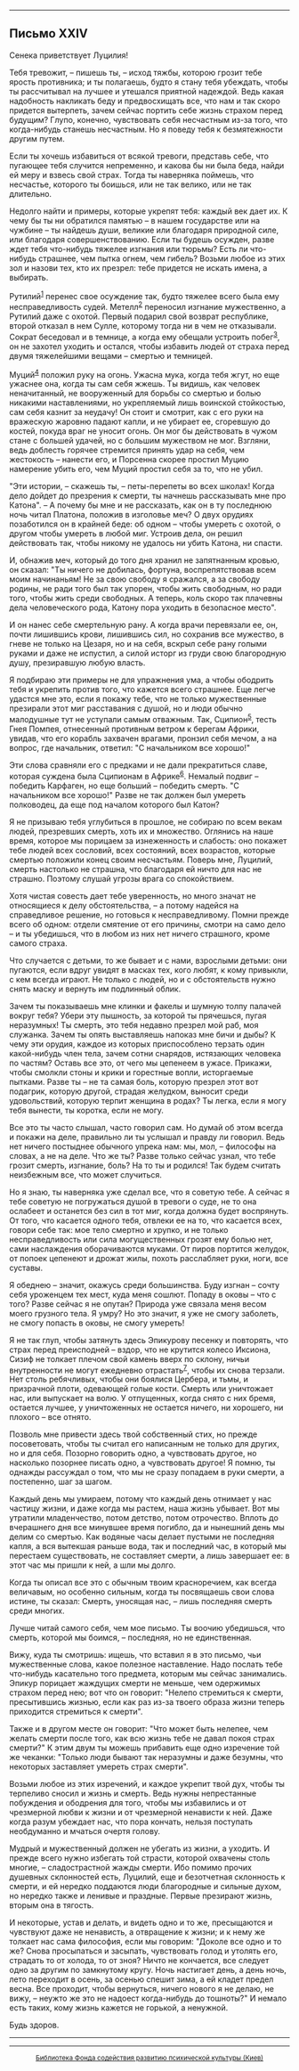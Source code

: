 

* * *

## Письмо XXIV

Сенека приветствует Луцилия!

Тебя тревожит, – пишешь ты, – исход тяжбы, которою грозит тебе ярость противника; и ты полагаешь, будто я стану тебя убеждать, чтобы ты рассчитывал на лучшее и утешался приятной надеждой. Ведь какая надобность накликать беду и предвосхищать все, что нам и так скоро придется вытерпеть, зачем сейчас портить себе жизнь страхом перед будущим? Глупо, конечно, чувствовать себя несчастным из-за того, что когда-нибудь станешь несчастным. Но я поведу тебя к безмятежности другим путем.

Если ты хочешь избавиться от всякой тревоги, представь себе, что пугающее тебя случится непременно, и какова бы ни была беда, найди ей меру и взвесь свой страх. Тогда ты наверняка поймешь, что несчастье, которого ты боишься, или не так велико, или не так длительно.

Недолго найти и примеры, которые укрепят тебя: каждый век дает их. К чему бы ты ни обратился памятью – в нашем государстве или на чужбине – ты найдешь души, великие или благодаря природной силе, или благодаря совершенствованию. Если ты будешь осужден, разве ждет тебя что-нибудь тяжелее изгнания или тюрьмы? Есть ли что-нибудь страшнее, чем пытка огнем, чем гибель? Возьми любое из этих зол и назови тех, кто их презрел: тебе придется не искать имена, а выбирать.

Рутилий<sup>[1](refer.htm#p-)</sup> перенес свое осуждение так, будто тяжелее всего была ему несправедливость судей. Метелл<sup>[2](refer.htm#p-)</sup> переносил изгнание мужественно, а Рутилий даже с охотой. Первый подарил свой возврат республике, второй отказал в нем Сулле, которому тогда ни в чем не отказывали. Сократ беседовал и в темнице, а когда ему обещали устроить побег<sup>[3](refer.htm#p-)</sup>, он не захотел уходить и остался, чтобы избавить людей от страха перед двумя тяжелейшими вещами – смертью и темницей.

Муций<sup>[4](refer.htm#p-)</sup> положил руку на огонь. Ужасна мука, когда тебя жгут, но еще ужаснее она, когда ты сам себя жжешь. Ты видишь, как человек неначитанный, не вооруженный для борьбы со смертью и болью никакими наставлениями, но укрепляемый лишь воинской стойкостью, сам себя казнит за неудачу! Он стоит и смотрит, как с его руки на вражескую жаровню падают капли, и не убирает ее, сгоревшую до костей, покуда враг не уносит огонь. Он мог бы действовать в чужом стане с большей удачей, но с большим мужеством не мог. Взгляни, ведь доблесть горячее стремится принять удар на себя, чем жестокость – нанести его, и Порсенна скорее простил Муцию намерение убить его, чем Муций простил себя за то, что не убил.

"Эти истории, – скажешь ты, – петы-перепеты во всех школах! Когда дело дойдет до презрения к смерти, ты начнешь рассказывать мне про Катона". – А почему бы мне и не рассказать, как он в ту последнюю ночь читал Платона, положив в изголовье меч? О двух орудиях позаботился он в крайней беде: об одном – чтобы умереть с охотой, о другом чтобы умереть в любой миг. Устроив дела, он решил действовать так, чтобы никому не удалось ни убить Катона, ни спасти.

И, обнажив меч, который до того дня хранил не запятнанным кровью, он сказал: "Ты ничего не добилась, фортуна, воспрепятствовав всем моим начинаньям! Не за свою свободу я сражался, а за свободу родины, не ради того был так упорен, чтобы жить свободным, но ради того, чтобы жить среди свободных. А теперь, коль скоро так плачевны дела человеческого рода, Катону пора уходить в безопасное место".

И он нанес себе смертельную рану. А когда врачи перевязали ее, он, почти лишившись крови, лишившись сил, но сохранив все мужество, в гневе не только на Цезаря, но и на себя, вскрыл себе рану голыми руками и даже не испустил, а силой исторг из груди свою благородную душу, презиравшую любую власть.

Я подбираю эти примеры не для упражнения ума, а чтобы ободрить тебя и укрепить против того, что кажется всего страшнее. Еще легче удастся мне это, если я покажу тебе, что не только мужественные презирали этот миг расставания с душой, но и люди обычно малодушные тут не уступали самым отважным. Так, Сципион<sup>[5](refer.htm#p-)</sup>, тесть Гнея Помпея, отнесенный противным ветром к берегам Африки, увидав, что его корабль захвачен врагами, пронзил себя мечом, а на вопрос, где начальник, ответил: "С начальником все хорошо!"

Эти слова сравняли его с предками и не дали прекратиться славе, которая суждена была Сципионам в Африке<sup>[6](refer.htm#p-)</sup>. Немалый подвиг – победить Карфаген, но еще больший – победить смерть. "С начальником все хорошо!" Разве не так должен был умереть полководец, да еще под началом которого был Катон?

Я не призываю тебя углубиться в прошлое, не собираю по всем векам людей, презревших смерть, хоть их и множество. Оглянись на наше время, которое мы порицаем за изнеженность и слабость: оно покажет тебе людей всех сословий, всех состояний, всех возрастов, которые смертью положили конец своим несчастьям. Поверь мне, Луцилий, смерть настолько не страшна, что благодаря ей ничто для нас не страшно. Поэтому слушай угрозы врага со спокойствием.

Хотя чистая совесть дает тебе уверенность, но много значат не относящиеся к делу обстоятельства, – а потому надейся на справедливое решение, но готовься к несправедливому. Помни прежде всего об одном: отдели смятение от его причины, смотри на само дело – и ты убедишься, что в любом из них нет ничего страшного, кроме самого страха.

Что случается с детьми, то же бывает и с нами, взрослыми детьми: они пугаются, если вдруг увидят в масках тех, кого любят, к кому привыкли, с кем всегда играют. Не только с людей, но и с обстоятельств нужно снять маску и вернуть им подлинный облик.

Зачем ты показываешь мне клинки и факелы и шумную толпу палачей вокруг тебя? Убери эту пышность, за которой ты прячешься, пугая неразумных! Ты смерть, это тебя недавно презрел мой раб, моя служанка. Зачем ты опять выставляешь напоказ мне бичи и дыбы? К чему эти орудия, каждое из которых приспособлено терзать один какой-нибудь член тела, зачем сотни снарядов, истязающих человека по частям? Оставь все это, от чего мы цепенеем в ужасе. Прикажи, чтобы смолкли стоны и крики и горестные вопли, исторгаемые пытками. Разве ты – не та самая боль, которую презрел этот вот подагрик, которую другой, страдая желудком, выносит среди удовольствий, которую терпит женщина в родах? Ты легка, если я могу тебя вынести, ты коротка, если не могу.

Все это ты часто слышал, часто говорил сам. Но думай об этом всегда и покажи на деле, правильно ли ты услышал и правду ли говорил. Ведь нет ничего постыднее обычного упрека нам: мы, мол, – философы на словах, а не на деле. Что же ты? Разве только сейчас узнал, что тебе грозит смерть, изгнание, боль? На то ты и родился! Так будем считать неизбежным все, что может случиться.

Но я знаю, ты наверняка уже сделал все, что я советую тебе. А сейчас я тебе советую не погружаться душой в тревоги о суде, не то она ослабеет и останется без сил в тот миг, когда должна будет воспрянуть. От того, что касается одного тебя, отвлеки ее на то, что касается всех, говори себе так: мое тело смертно и хрупко, и не только несправедливость или сила могущественных грозят ему болью нет, сами наслаждения оборачиваются муками. От пиров портится желудок, от попоек цепенеют и дрожат жилы, похоть расслабляет руки, ноги, все суставы.

Я обеднею – значит, окажусь среди большинства. Буду изгнан – сочту себя уроженцем тех мест, куда меня сошлют. Попаду в оковы – что с того? Разве сейчас я не опутан? Природа уже связала меня весом моего грузного тела. Я умру? Но это значит, я уже не смогу заболеть, не смогу попасть в оковы, не смогу умереть!

Я не так глуп, чтобы затянуть здесь Эпикурову песенку и повторять, что страх перед преисподней – вздор, что не крутится колесо Иксиона, Сизиф не толкает плечом свой камень вверх по склону, ничьи внутренности не могут ежедневно отрастать<sup>[7](refer.htm#p-)</sup>, чтобы их снова терзали. Нет столь ребячливых, чтобы они боялися Цербера, и тьмы, и призрачной плоти, одевающей голые кости. Смерть или уничтожает нас, или выпускает на волю. У отпущенных, когда снято с них бремя, остается лучшее, у уничтоженных не остается ничего, ни хорошего, ни плохого – все отнято.

Позволь мне привести здесь твой собственный стих, но прежде посоветовать, чтобы ты считал его написанным не только для других, но и для себя. Позорно говорить одно, а чувствовать другое, но насколько позорнее писать одно, а чувствовать другое! Я помню, ты однажды рассуждал о том, что мы не сразу попадаем в руки смерти, а постепенно, шаг за шагом.

Каждый день мы умираем, потому что каждый день отнимает у нас частицу жизни, и даже когда мы растем, наша жизнь убывает. Вот мы утратили младенчество, потом детство, потом отрочество. Вплоть до вчерашнего дня все минувшее время погибло, да и нынешний день мы делим со смертью. Как водяные часы делает пустыми не последняя капля, а вся вытекшая раньше вода, так и последний час, в который мы перестаем существовать, не составляет смерти, а лишь завершает ее: в этот час мы пришли к ней, а шли мы долго.

Когда ты описал все это с обычным твоим красноречием, как всегда величавым, но особенно сильным, когда ты посвящаешь свои слова истине, ты сказал: Смерть, уносящая нас, – лишь последняя смерть среди многих.

Лучше читай самого себя, чем мое письмо. Ты воочию убедишься, что смерть, которой мы боимся, – последняя, но не единственная.

Вижу, куда ты смотришь: ищешь, что вставил я в это письмо, чьи мужественные слова, какое полезное наставление. Надо послать тебе что-нибудь касательно того предмета, которым мы сейчас занимались. Эпикур порицает жаждущих смерти не меньше, чем одержимых страхом перед нею; вот что он говорит: "Нелепо стремиться к смерти, пресытившись жизнью, если как раз из-за твоего образа жизни теперь приходится стремиться к смерти".

Также и в другом месте он говорит: "Что может быть нелепее, чем желать смерти после того, как всю жизнь тебе не давал покоя страх смерти?" К этим двум ты можешь прибавить еще одно изречение той же чеканки: "Только люди бывают так неразумны и даже безумны, что некоторых заставляет умереть страх смерти".

Возьми любое из этих изречений, и каждое укрепит твой дух, чтобы ты терпеливо сносил и жизнь и смерть. Ведь нужны непрестанные побуждения и ободрения для того, чтобы мы избавились и от чрезмерной любви к жизни и от чрезмерной ненависти к ней. Даже когда разум убеждает нас, что пора кончать, нельзя поступать необдуманно и мчаться очертя голову.

Мудрый и мужественный должен не убегать из жизни, а уходить. И прежде всего нужно избегать той страсти, которой охвачены столь многие, – сладострастной жажды смерти. Ибо помимо прочих душевных склонностей есть, Луцилий, еще и безотчетная склонность к смерти, и ей нередко поддаются люди благородные и сильные духом, но нередко также и ленивые и праздные. Первые презирают жизнь, вторым она в тягость.

И некоторые, устав и делать, и видеть одно и то же, пресыщаются и чувствуют даже не ненависть, а отвращение к жизни; и к нему же толкает нас сама философия, если мы говорим: "Доколе все одно и то же? Снова просыпаться и засыпать, чувствовать голод и утолять его, страдать то от холода, то от зноя? Ничто не кончается, все следует одно за другим по замкнутому кругу. Ночь настигает день, а день ночь, лето переходит в осень, за осенью спешит зима, а ей кладет предел весна. Все проходит, чтобы вернуться, ничего нового я не делаю, не вижу, – неужто же это не надоест когда-нибудь до тошноты?" И немало есть таких, кому жизнь кажется не горькой, а ненужной.

Будь здоров.

<div align="center">

* * *



* * *

[<small>Библиотека Фонда содействия развитию психической культуры (Киев)</small>](mailto:webmaster@psylib.kiev.ua)</div>